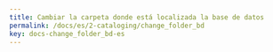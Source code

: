 ```yaml
---
title: Cambiar la carpeta donde está localizada la base de datos
permalink: /docs/es/2-cataloging/change_folder_bd
key: docs-change_folder_bd-es
---
```

